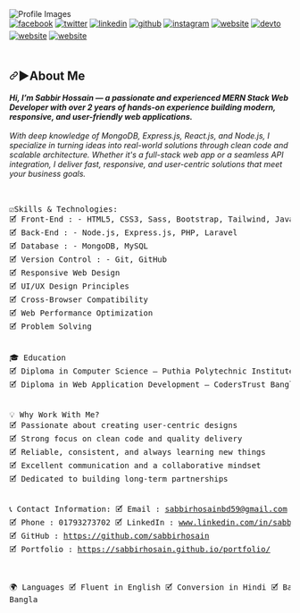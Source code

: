 <img src="https://media.licdn.com/dms/image/v2/D5616AQFFSIg97uCtgQ/profile-displaybackgroundimage-shrink_350_1400/profile-displaybackgroundimage-shrink_350_1400/0/1693482834790?e=1750291200&v=beta&t=CcprzLNIbXSM5paKtSmCBvZT3ESO-BWLTJuuVVnCo1Q" alt="Profile Images">
<!--socail media-->
<div class="socail">
<!--facebook-->
<a href="https://www.facebook.com/sabbirrahman2002" target="new">
<img src=https://img.shields.io/badge/facebook-%232E87FB.svg?&style=for-the-badge&logo=facebook&logoColor=white alt=facebook style="margin-bottom: 5px;" /></a>
<!--twitter-->
<a href="#" target="new">
<img src=https://img.shields.io/badge/twitter-%2300acee.svg?&style=for-the-badge&logo=twitter&logoColor=white alt=twitter style="margin-bottom: 5px;" /></a>
<!--linkedin-->
<a href="https://www.linkedin.com/in/sabbirhosain/" target="_blank">
<img src=https://img.shields.io/badge/linkedin-%231E77B5.svg?&style=for-the-badge&logo=linkedin&logoColor=white alt=linkedin style="margin-bottom: 5px;" /></a>
<!--github-->
<a href="https://github.com/sabbirhosain" target="new">
<img src=https://img.shields.io/badge/github-%23c9510c.svg?&style=for-the-badge&logo=github&logoColor=white alt=github style="margin-bottom: 5px;" /></a>
<!--instragram-->
<a href="#" target="new">
<img src=https://img.shields.io/badge/instagram-%23800080.svg?&style=for-the-badge&logo=instagram&logoColor=white alt=instagram style="margin-bottom: 5px;" /></a>
<!--website-->
<a href="#" target="new">
<img src=https://img.shields.io/badge/website-%23ff0000.svg?&style=for-the-badge&logo=Google-Chrome&logoColor=white alt=website style="margin-bottom: 5px;" /></a>
<!--div deio-->
<a href="#" target="new">
<img src=https://img.shields.io/badge/dev.to-%2308090A.svg?&style=for-the-badge&logo=dev.to&logoColor=white alt=devto style="margin-bottom: 5px;" /></a>
<!--fiverr-->
<a href="https://www.fiverr.com/quick_devlopers" target="_blank">
<img src=https://img.shields.io/badge/fiverr-%231DBF73.svg?&style=for-the-badge&logo=fiverr&logoColor=white alt=website style="margin-bottom: 5px;" /></a>
<!--upwork-->
<a href="https://www.upwork.com/freelancers/~01b4e9f7c92e5c7d4f" target="_blank">
<img src=https://img.shields.io/badge/upwork-%c14438.svg?&style=for-the-badge&logo=upwork&logoColor=white alt=website style="margin-bottom: 5px;" /></a>
</div><br>
<!--discription-->
<h2 dir="auto"><a id="user-content--about-me" class="anchor" aria-hidden="true" tabindex="-1" href="#-about-me"><svg class="octicon octicon-link" viewBox="0 0 16 16" version="1.1" width="16" height="16" aria-hidden="true"><path d="m7.775 3.275 1.25-1.25a3.5 3.5 0 1 1 4.95 4.95l-2.5 2.5a3.5 3.5 0 0 1-4.95 0 .751.751 0 0 1 .018-1.042.751.751 0 0 1 1.042-.018 1.998 1.998 0 0 0 2.83 0l2.5-2.5a2.002 2.002 0 0 0-2.83-2.83l-1.25 1.25a.751.751 0 0 1-1.042-.018.751.751 0 0 1-.018-1.042Zm-4.69 9.64a1.998 1.998 0 0 0 2.83 0l1.25-1.25a.751.751 0 0 1 1.042.018.751.751 0 0 1 .018 1.042l-1.25 1.25a3.5 3.5 0 1 1-4.95-4.95l2.5-2.5a3.5 3.5 0 0 1 4.95 0 .751.751 0 0 1-.018 1.042.751.751 0 0 1-1.042.018 1.998 1.998 0 0 0-2.83 0l-2.5 2.5a1.998 1.998 0 0 0 0 2.83Z"></path></svg></a>▶About Me</h2>
<strong><i>Hi, I’m Sabbir Hossain — a passionate and experienced MERN Stack Web Developer with over 2 years of hands-on experience building modern, responsive, and user-friendly web applications. </i></strong>
<br><br>
<i>With deep knowledge of MongoDB, Express.js, React.js, and Node.js, I specialize in turning ideas into real-world solutions through clean code and scalable architecture. Whether it's a full-stack web app or a seamless API integration, I deliver fast, responsive, and user-centric solutions that meet your business goals.</i><br><br>
<pre>  
☑️Skills & Technologies:
🗹 Front-End : - HTML5, CSS3, Sass, Bootstrap, Tailwind, JavaScript, jQuery, React JS.
🗹 Back-End : - Node.js, Express.js, PHP, Laravel
🗹 Database : - MongoDB, MySQL
🗹 Version Control : - Git, GitHub
🗹 Responsive Web Design
🗹 UI/UX Design Principles
🗹 Cross-Browser Compatibility
🗹 Web Performance Optimization
🗹 Problem Solving
<br>
🎓 Education
🗹 Diploma in Computer Science — Puthia Polytechnic Institute (2022)
🗹 Diploma in Web Application Development — CodersTrust Bangladesh (2023)
<br>
💡 Why Work With Me?
🗹 Passionate about creating user-centric designs
🗹 Strong focus on clean code and quality delivery
🗹 Reliable, consistent, and always learning new things
🗹 Excellent communication and a collaborative mindset
🗹 Dedicated to building long-term partnerships

📞 Contact Information:
🗹 Email : sabbirhosainbd59@gmail.com
🗹 Phone : 01793273702
🗹 LinkedIn : www.linkedin.com/in/sabbirhosain
🗹 GitHub : https://github.com/sabbirhosain
🗹 Portfolio : https://sabbirhosain.github.io/portfolio/

🌍 Languages
🗹 Fluent in English
🗹 Conversion in Hindi
🗹 Basic in Bangla
</pre>

